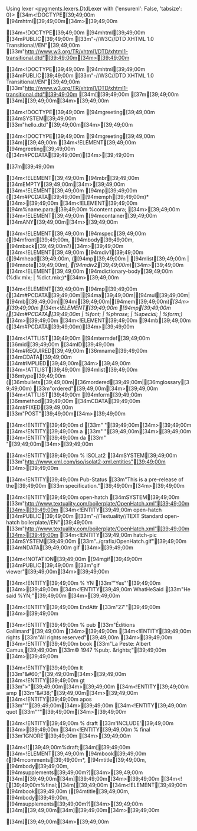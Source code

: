 Using lexer <pygments.lexers.DtdLexer with {'ensurenl': False, 'tabsize': 0}>
[34m<!DOCTYPE[39;49;00m [94mhtml[39;49;00m[34m>[39;49;00m

[34m<!DOCTYPE[39;49;00m [94mhtml[39;49;00m [34mPUBLIC[39;49;00m [33m"-//W3C//DTD XHTML 1.0 Transitional//EN"[39;49;00m
[33m"http://www.w3.org/TR/xhtml1/DTD/xhtml1-transitional.dtd"[39;49;00m[34m>[39;49;00m


[34m<!DOCTYPE[39;49;00m [94mhtml[39;49;00m [34mPUBLIC[39;49;00m [33m"-//W3C//DTD XHTML 1.0 Transitional//EN"[39;49;00m
[33m"http://www.w3.org/TR/xhtml1/DTD/xhtml1-transitional.dtd"[39;49;00m [34m[[39;49;00m
  [37m<!--[39;49;00m[37m an internal subset can be embedded here [39;49;00m[37m-->[39;49;00m
[34m][39;49;00m[34m>[39;49;00m

[34m<!DOCTYPE[39;49;00m [94mgreeting[39;49;00m [34mSYSTEM[39;49;00m [33m"hello.dtd"[39;49;00m[34m>[39;49;00m

[34m<!DOCTYPE[39;49;00m [94mgreeting[39;49;00m [34m[[39;49;00m
  [34m<!ELEMENT[39;49;00m [94mgreeting[39;49;00m ([34m#PCDATA[39;49;00m)[34m>[39;49;00m

[37m<!--[39;49;00m[37m examples from XML spec [39;49;00m[37m-->[39;49;00m

[34m<!ELEMENT[39;49;00m [94mbr[39;49;00m [34mEMPTY[39;49;00m[34m>[39;49;00m
[34m<!ELEMENT[39;49;00m [94mp[39;49;00m ([34m#PCDATA[39;49;00m|[94memph[39;49;00m)* [34m>[39;49;00m
[34m<!ELEMENT[39;49;00m [94m%name.para;[39;49;00m %content.para; [34m>[39;49;00m
[34m<!ELEMENT[39;49;00m [94mcontainer[39;49;00m [34mANY[39;49;00m[34m>[39;49;00m

[34m<!ELEMENT[39;49;00m [94mspec[39;49;00m ([94mfront[39;49;00m, [94mbody[39;49;00m, [94mback[39;49;00m?)[34m>[39;49;00m
[34m<!ELEMENT[39;49;00m [94mdiv1[39;49;00m ([94mhead[39;49;00m, ([94mp[39;49;00m | [94mlist[39;49;00m | [94mnote[39;49;00m)*, [94mdiv2[39;49;00m*)[34m>[39;49;00m
[34m<!ELEMENT[39;49;00m [94mdictionary-body[39;49;00m (%div.mix; | %dict.mix;)*[34m>[39;49;00m

[34m<!ELEMENT[39;49;00m [94mp[39;49;00m ([34m#PCDATA[39;49;00m|[94ma[39;49;00m|[94mul[39;49;00m|[94mb[39;49;00m|[94mi[39;49;00m|[94mem[39;49;00m)*[34m>[39;49;00m
[34m<!ELEMENT[39;49;00m [94mp[39;49;00m ([34m#PCDATA[39;49;00m | %font; | %phrase; | %special; | %form;)* [34m>[39;49;00m
[34m<!ELEMENT[39;49;00m [94mb[39;49;00m ([34m#PCDATA[39;49;00m)[34m>[39;49;00m

[34m<!ATTLIST[39;49;00m [94mtermdef[39;49;00m
          [36mid[39;49;00m      [34mID[39;49;00m      [34m#REQUIRED[39;49;00m
          [36mname[39;49;00m    [34mCDATA[39;49;00m   [34m#IMPLIED[39;49;00m[34m>[39;49;00m
[34m<!ATTLIST[39;49;00m [94mlist[39;49;00m
          [36mtype[39;49;00m    ([36mbullets[39;49;00m|[36mordered[39;49;00m|[36mglossary[39;49;00m)  [33m"ordered"[39;49;00m[34m>[39;49;00m
[34m<!ATTLIST[39;49;00m [94mform[39;49;00m
          [36mmethod[39;49;00m  [34mCDATA[39;49;00m   [34m#FIXED[39;49;00m [33m"POST"[39;49;00m[34m>[39;49;00m

[34m<!ENTITY[39;49;00m d [33m"&#xD;"[39;49;00m[34m>[39;49;00m
[34m<!ENTITY[39;49;00m a [33m"&#xA;"[39;49;00m[34m>[39;49;00m
[34m<!ENTITY[39;49;00m da [33m"&#xD;&#xA;"[39;49;00m[34m>[39;49;00m

[34m<!ENTITY[39;49;00m % ISOLat2
         [34mSYSTEM[39;49;00m [33m"http://www.xml.com/iso/isolat2-xml.entities"[39;49;00m [34m>[39;49;00m

[34m<!ENTITY[39;49;00m Pub-Status [33m"This is a pre-release of the[39;49;00m
[33m specification."[39;49;00m[34m>[39;49;00m

 [34m<!ENTITY[39;49;00m open-hatch
         [34mSYSTEM[39;49;00m [33m"http://www.textuality.com/boilerplate/OpenHatch.xml"[39;49;00m[34m>[39;49;00m
[34m<!ENTITY[39;49;00m open-hatch
         [34mPUBLIC[39;49;00m [33m"-//Textuality//TEXT Standard open-hatch boilerplate//EN"[39;49;00m
         [33m"http://www.textuality.com/boilerplate/OpenHatch.xml"[39;49;00m[34m>[39;49;00m
[34m<!ENTITY[39;49;00m hatch-pic
         [34mSYSTEM[39;49;00m [33m"../grafix/OpenHatch.gif"[39;49;00m
         [34mNDATA[39;49;00m gif [34m>[39;49;00m

[34m<!NOTATION[39;49;00m [94mgif[39;49;00m [34mPUBLIC[39;49;00m [33m"gif viewer"[39;49;00m[34m>[39;49;00m

[34m<!ENTITY[39;49;00m % YN [33m'"Yes"'[39;49;00m [34m>[39;49;00m
[34m<!ENTITY[39;49;00m WhatHeSaid [33m"He said %YN;"[39;49;00m [34m>[39;49;00m

[34m<!ENTITY[39;49;00m EndAttr [33m"27'"[39;49;00m [34m>[39;49;00m

[34m<!ENTITY[39;49;00m % pub    [33m"&#xc9;ditions Gallimard"[39;49;00m [34m>[39;49;00m
[34m<!ENTITY[39;49;00m   rights [33m"All rights reserved"[39;49;00m [34m>[39;49;00m
[34m<!ENTITY[39;49;00m   book   [33m"La Peste: Albert Camus,[39;49;00m
[33m&#xA9; 1947 %pub;. &rights;"[39;49;00m [34m>[39;49;00m

[34m<!ENTITY[39;49;00m lt     [33m"&#38;#60;"[39;49;00m[34m>[39;49;00m
[34m<!ENTITY[39;49;00m gt     [33m"&#62;"[39;49;00m[34m>[39;49;00m
[34m<!ENTITY[39;49;00m amp    [33m"&#38;#38;"[39;49;00m[34m>[39;49;00m
[34m<!ENTITY[39;49;00m apos   [33m"&#39;"[39;49;00m[34m>[39;49;00m
[34m<!ENTITY[39;49;00m quot   [33m"&#34;"[39;49;00m[34m>[39;49;00m

[34m<!ENTITY[39;49;00m % draft [33m'INCLUDE'[39;49;00m [34m>[39;49;00m
[34m<!ENTITY[39;49;00m % final [33m'IGNORE'[39;49;00m [34m>[39;49;00m

[34m<![[39;49;00m%draft;[34m[[39;49;00m
[34m<!ELEMENT[39;49;00m [94mbook[39;49;00m ([94mcomments[39;49;00m*, [94mtitle[39;49;00m, [94mbody[39;49;00m, [94msupplements[39;49;00m?)[34m>[39;49;00m
[34m][39;49;00m[34m][39;49;00m[34m>[39;49;00m
[34m<![[39;49;00m%final;[34m[[39;49;00m
[34m<!ELEMENT[39;49;00m [94mbook[39;49;00m ([94mtitle[39;49;00m, [94mbody[39;49;00m, [94msupplements[39;49;00m?)[34m>[39;49;00m
[34m][39;49;00m[34m][39;49;00m[34m>[39;49;00m

[34m][39;49;00m[34m>[39;49;00m
